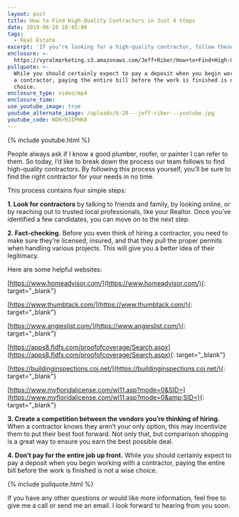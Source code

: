 ```yaml
---
layout: post
title: How to Find High-Quality Contractors in Just 4 Steps
date: 2019-06-28 18:45:00
tags:
  - Real Estate
excerpt: 'If you’re looking for a high-quality contractor, follow these four steps.'
enclosure: >-
  https://vyralmarketing.s3.amazonaws.com/Jeff+Riber/How+to+Find+High-Quality+Contractors+in+Just+4+Steps.mp4
pullquote: >-
  While you should certainly expect to pay a deposit when you begin working with
  a contractor, paying the entire bill before the work is finished is not a wise
  choice.
enclosure_type: video/mp4
enclosure_time:
use_youtube_image: true
youtube_alternate_image: /uploads/6-28---jeff-riber---youtube.jpg
youtube_code: NO9rRJIPHK8
---
```


{% include youtube.html %}

People always ask if I know a good plumber, roofer, or painter I can refer to them. So today, I’d like to break down the process our team follows to find high-quality contractors. By following this process yourself, you’ll be sure to find the right contractor for your needs in no time.&nbsp;

This process contains four simple steps:&nbsp;

**1\. Look for contractors** by talking to friends and family, by looking online, or by reaching out to trusted local professionals, like your Realtor. Once you’ve identified a few candidates, you can move on to the next step.

**2\. Fact-checking.** Before you even think of hiring a contractor, you need to make sure they’re licensed, insured, and that they pull the proper permits when handling various projects. This will give you a better idea of their legitimacy.

Here are some helpful websites:

[https://www.homeadvisor.com/](https://www.homeadvisor.com/){: target="_blank"}

[https://www.thumbtack.com/](https://www.thumbtack.com/){: target="_blank"}

[https://www.angieslist.com/](https://www.angieslist.com/){: target="_blank"}

[https://apps8.fldfs.com/proofofcoverage/Search.aspx](https://apps8.fldfs.com/proofofcoverage/Search.aspx){: target="_blank"}

[https://buildinginspections.coj.net/](https://buildinginspections.coj.net/){: target="_blank"}

[https://www.myfloridalicense.com/wl11.asp?mode=0&SID=](https://www.myfloridalicense.com/wl11.asp?mode=0&amp;SID=){: target="_blank"}

**3\. Create a competition between the vendors you’re thinking of hiring.** When a contractor knows they aren’t your only option, this may incentivize them to put their best foot forward. Not only that, but comparison shopping is a great way to ensure you earn the best possible deal.&nbsp;

**4\. Don’t pay for the entire job up front.** While you should certainly expect to pay a deposit when you begin working with a contractor, paying the entire bill before the work is finished is not a wise choice.&nbsp;

{% include pullquote.html %}

If you have any other questions or would like more information, feel free to give me a call or send me an email. I look forward to hearing from you soon.